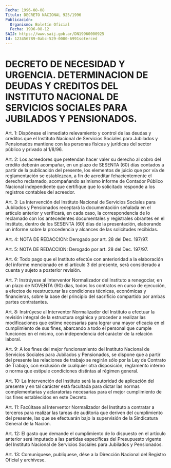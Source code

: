 ```yaml
---
Fecha: 1996-08-08
Título: DECRETO NACIONAL 925/1996
Publicación:
  Organismo: Boletín Oficial
  Fecha: 1996-08-12
SAIJ: https://www.saij.gob.ar/DN19960000925
Id: 123456789-0abc-529-0000-6991soterced
---
```

# DECRETO DE NECESIDAD Y URGENCIA. DETERMINACION DE DEUDAS Y CREDITOS DEL INSTITUTO NACIONAL DE SERVICIOS SOCIALES PARA JUBILADOS Y PENSIONADOS.

<a id="1"></a>
Art.  1: Dispónese el inmediato relevamiento y control de  las deudas y créditos  que  el Instituto Nacional de Servicios Sociales para Jubilados y Pensionados  mantiene  con  las personas físicas y jurídicas del sector público y privado al 1/8/96.

<a id="2"></a>
Art.  2: Los acreedores que pretendan hacer valer  su  derecho  al cobro del  crédito  deberán  acompañar, en un plazo de SESENTA (60) días  contados  a  partir  de  la  publicación  del  presente,  los elementos de juicio que por vía de reglamentación se establezcan, a fin de acreditar fehacientemente el  derecho reclamado, acompañando asimismo  informe  de Contador Público Nacional  independiente  que certifique que lo solicitado responde a los registros contables del acreedor.

<a id="3"></a>
Art.  3: La Intervención  del  Instituto  Nacional  de  Servicios Sociales para  Jubilados  y  Pensionados receptará la documentación señalada en el artículo anterior  y  verificará,  en  cada caso, la correspondencia de lo reclamado con los antecedentes documentales y registrales  obrantes  en el Instituto, dentro de los SESENTA  (60) días de la presentación, elaborando un informe sobre la procedencia y alcances de las solicitudes recibidas.

<a id="4"></a>
Art. 4: NOTA DE REDACCION: Derogado por art. 28 del Dec. 197/97.

<a id="5"></a>
Art. 5: NOTA DE REDACCION: Derogado por art. 28 del Dec. 197/97.

<a id="6"></a>
Art. 6: Todo pago que el Instituto efectúe con anterioridad  a  la elaboración  del  informe mencionado en el artículo 3 del presente, será  considerado  a    cuenta  y  sujeto  a  posterior  revisión.

<a id="7"></a>
Art. 7: Instrúyese al Interventor  Normalizador  del  Instituto  a renegociar,  en  un plazo de NOVENTA (90) días, todos los contratos en curso de ejecución,  a  efectos de reestructurar las condiciones técnicas, económicas y financieras, sobre la base del principio del sacrificio  compartido  por  ambas    partes   contratantes.

<a id="8"></a>
Art. 8: Instrúyese al Interventor  Normalizador  del  Instituto  a efectuar  la revisión integral de la estructura orgánica y proceder a realizar las modificaciones que estime necesarias para lograr una mayor eficacia en el cumplimiento de sus fines, abarcando a todo el personal que  cumple  funciones  en el mismo, con independencia del carácter de la relación laboral.

<a id="9"></a>
Art.  9: A  los  fines  del mejor funcionamiento  del  Instituto Nacional de Servicios Sociales  para  Jubilados  y  Pensionados, se dispone  que  a  partir  del presente las relaciones de trabajo  se regirán sólo por la Ley de  Contrato  de  Trabajo, con exclusión de cualquier otra disposición, reglamento interno o norma que estipule condiciones distintas al régimen general.

<a id="10"></a>
Art.  10:  La Intervención del Instituto será  la  autoridad  de aplicación del  presente  y  en  tal  carácter  está facultada para dictar las normas complementarias y aclaratorias necesarias para el mejor  cumplimiento  de  los  fines establecidos en este  Decreto.

<a id="11"></a>
Art. 11: Facúltase al Interventor  Normalizador  del  Instituto a contratar  a  terceros  para  realizar las tareas de auditoría  que deriven del cumplimiento del presente,  las  que se efectuarán bajo la  supervisión  de  la  Sindicatura  General de la  Nación.

<a id="12"></a>
Art. 12: El gasto que demande el cumplimiento  de lo dispuesto en el artículo anterior será imputado a las partidas  específicas  del Presupuesto  vigente  del  Instituto Nacional de Servicios Sociales para Jubilados y Pensionados.

<a id="13"></a>
Art. 13: Comuníquese, publíquese, dése  a  la  Dirección Nacional del Registro Oficial y archívese.